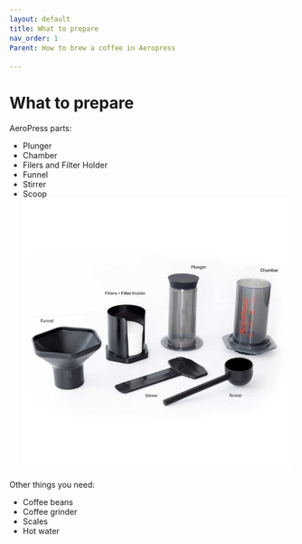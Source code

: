 ```yaml
---
layout: default
title: What to prepare
nav_order: 1
Parent: How to brew a coffee in Aeropress

---
```


# What to prepare

AeroPress parts:

- Plunger
- Chamber
- Filers and Filter Holder
- Funnel
- Stirrer
- Scoop
![image](/assets/images/aeropress.jpg)

Other things you need:

- Coffee beans
- Coffee grinder
- Scales
- Hot water
